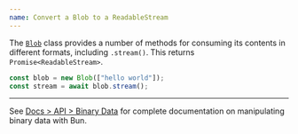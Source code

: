 ```yaml
---
name: Convert a Blob to a ReadableStream
---
```


The [`Blob`](https://developer.mozilla.org/en-US/docs/Web/API/Blob) class provides a number of methods for consuming its contents in different formats, including `.stream()`. This returns `Promise<ReadableStream>`.

```ts
const blob = new Blob(["hello world"]);
const stream = await blob.stream();
```

---

See [Docs > API > Binary Data](/docs/api/binary-data#conversion) for complete documentation on manipulating binary data with Bun.
